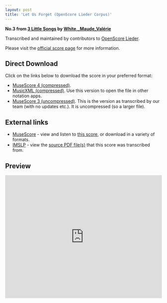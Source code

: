 ```yaml
---
layout: post
title: 'Let Us Forget (OpenScore Lieder Corpus)'
---
```


__No.3 from [3 Little Songs](https://fourscoreandmore.org/openscore/lieder/White%2C_Maude_Val%C3%A9rie/3_Little_Songs/) by [White,_Maude_Valérie](https://fourscoreandmore.org/openscore/lieder/White%2C_Maude_Val%C3%A9rie)__

Transcribed and maintained by contributors to [OpenScore Lieder].

Please visit the [official score page] for more information.

[official score page]: https://musescore.com/openscore-lieder-corpus/scores/6202660
[OpenScore Lieder]: https://musescore.com/openscore-lieder-corpus

## Direct Download

Click on the links below to download the score in your preferred format:
- [MuseScore 4 (compressed)](https://fourscoreandmore.org/openscore/lieder/White%2C_Maude_Val%C3%A9rie/3_Little_Songs/3_Let_Us_Forget.mscz).
- [MusicXML (compressed)](https://fourscoreandmore.org/openscore/lieder/White%2C_Maude_Val%C3%A9rie/3_Little_Songs/3_Let_Us_Forget.mxl). Use this version to open the file in other notation apps.
- [MuseScore 3 (uncompressed)](https://raw.githubusercontent.com/OpenScore/Lieder/refs/heads/main/scores/White%2C_Maude_Val%C3%A9rie/3_Little_Songs/3_Let_Us_Forget/lc6202660.mscx). This is the version as transcribed by our team (with no updates etc.). It is uncompressed (so a larger file).

## External links

- [MuseScore] - view and listen to [this score][MuseScore], or download in a variety of formats.
- [IMSLP] - view the [source PDF file(s)][IMSLP] that this score was transcribed from.

[MuseScore]: https://musescore.com/score/6202660
[IMSLP]: https://imslp.org/wiki/Special:ReverseLookup/629930

## Preview

<iframe width="100%" height="394" src="https://musescore.com/openscore-lieder-corpus/scores/6202660/embed" frameborder="0" allowfullscreen allow="autoplay; fullscreen"></iframe>
